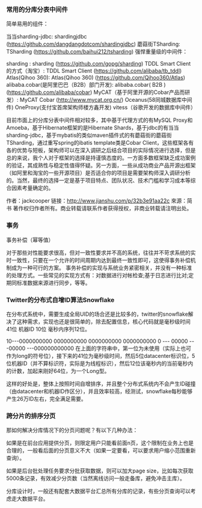 ### 常用的分库分表中间件

简单易用的组件：

当当sharding-jdbc: sharding­jdbc (https://github.com/dangdangdotcom/sharding­jdbc) 
蘑菇街TSharding: TSharding (https://github.com/baihui212/tsharding)
强悍重量级的中间件：

sharding : sharding (https://github.com/go­pg/sharding)
TDDL Smart Client的方式（淘宝）: TDDL Smart Client (https://github.com/alibaba/tb_tddl) 
Atlas(Qihoo 360): Atlas(Qihoo 360) (https://github.com/Qihoo360/Atlas)
alibaba.cobar(是阿里巴巴（B2B）部门开发): alibaba.cobar( B2B ) (https://github.com/alibaba/cobar)
MyCAT（基于阿里开源的Cobar产品而研发）:  MyCAT Cobar (http://www.mycat.org.cn/)
Oceanus(58同城数据库中间件)
OneProxy(支付宝首席架构师楼方鑫开发)
vitess（谷歌开发的数据库中间件）

目前市面上的分库分表中间件相对较多，其中基于代理方式的有MySQL Proxy和Amoeba，基于Hibernate框架的是Hibernate Shards，基于jdbc的有当当sharding-jdbc，基于mybatis的类似maven插件式的有蘑菇街的蘑菇街TSharding，通过重写spring的ibatis template类是Cobar Client，这些框架各有各的优势与短板，架构师可以在深入调研之后结合项目的实际情况进行选择，但是总的来说，我个人对于框架的选择是持谨慎态度的。一方面多数框架缺乏成功案例的验证，其成熟性与稳定性值得怀疑。另一方面，一些从成功商业产品开源出框架（如阿里和淘宝的一些开源项目）是否适合你的项目是需要架构师深入调研分析的。当然，最终的选择一定是基于项目特点、团队状况、技术门槛和学习成本等综合因素考量确定的。

作者：jackcooper
链接：http://www.jianshu.com/p/32b3e91aa22c
來源：简书
著作权归作者所有。商业转载请联系作者获得授权，非商业转载请注明出处。


### 事务
事务补偿（幂等值）

对于那些对性能要求很高，但对一致性要求并不高的系统，往往并不苛求系统的实时一致性，只要在一个允许的时间周期内达到最终一致性即可，这使得事务补偿机制成为一种可行的方案。
事务补偿的实现与系统业务紧密相关，并没有一种标准的处理方式。一些常见的实现方式有：对数据进行对帐检查;基于日志进行比对;定期同标准数据来源进行同步，等等。


### Twitter的分布式自增ID算法Snowflake

在分布式系统中，需要生成全局UID的场合还是比较多的，twitter的snowflake解决了这种需求，实现也还是很简单的，除去配置信息，核心代码就是毫秒级时间41位 机器ID 10位 毫秒内序列12位。

10---0000000000 0000000000 0000000000 0000000000 0 --- 00000 ---00000 ---000000000000
在上面的字符串中，第一位为未使用（实际上也可作为long的符号位），接下来的41位为毫秒级时间，然后5位datacenter标识位，5位机器ID（并不算标识符，实际是为线程标识），然后12位该毫秒内的当前毫秒内的计数，加起来刚好64位，为一个Long型。

这样的好处是，整体上按照时间自增排序，并且整个分布式系统内不会产生ID碰撞（由datacenter和机器ID作区分），并且效率较高，经测试，snowflake每秒能够产生26万ID左右，完全满足需要。

### 跨分片的排序分页
那如何解决分库情况下的分页问题呢？有以下几种办法：

如果是在前台应用提供分页，则限定用户只能看前面n页，这个限制在业务上也是合理的，一般看后面的分页意义不大（如果一定要看，可以要求用户缩小范围重新查询）。

如果是后台批处理任务要求分批获取数据，则可以加大page size，比如每次获取5000条记录，有效减少分页数（当然离线访问一般走备库，避免冲击主库）。

分库设计时，一般还有配套大数据平台汇总所有分库的记录，有些分页查询可以考虑走大数据平台。

